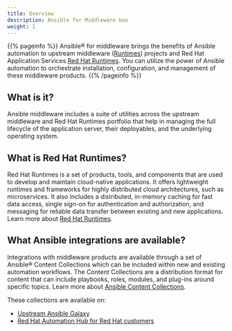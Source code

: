 ```yaml
---
title: Overview
description: Ansible for Middleware box
weight: 1
---
```


{{% pageinfo %}}
Ansible® for middleware brings the benefits of Ansible automation to upstream middleware ([Runtimes](https://www.redhat.com/en/products/runtimes)) projects and Red Hat Application Services [Red Hat Runtimes](https://www.redhat.com/en/products/runtimes). You can utilize the power of Ansible automation to orchestrate installation, configuration, and management of these middleware products. 
{{% /pageinfo %}}

## What is it?

Ansible middleware includes a suite of utilities across the upstream middleware and Red Hat Runtimes portfolio that help in managing the full lifecycle of the application server, their deployables, and the underlying operating system.

## What is Red Hat Runtimes?

Red Hat Runtimes is a set of products, tools, and components that are used to develop and maintain cloud-native applications. It offers lightweight runtimes and frameworks for highly distributed cloud architectures, such as microservices. It also includes a distributed, in-memory caching for fast data access, single sign-on for authentication and authorization, and messaging for reliable data transfer between existing and new applications. Learn more about [Red Hat Runtimes](https://www.redhat.com/en/products/runtimes).

## What Ansible integrations are available?

Integrations with middleware products are available through a set of Ansible® Content Collections which can be included within new and existing automation workflows. The Content Collections are a distribution format for content that can include playbooks, roles, modules, and plug-ins around specific topics. Learn more about [Ansible Content Collections](https://www.ansible.com/products/content-collections).

These collections are available on:
- [Upstream Ansible Galaxy](https://galaxy.ansible.com/)
- [Red Hat Automation Hub for Red Hat customers](https://console.redhat.com/ansible/automation-hub)

